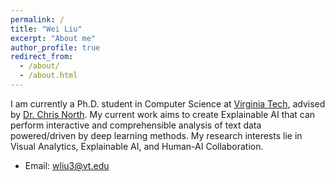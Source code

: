 ```yaml
---
permalink: /
title: "Wei Liu"
excerpt: "About me"
author_profile: true
redirect_from: 
  - /about/
  - /about.html
---
```

I am currently a Ph.D. student in Computer Science at [Virginia Tech](https://www.vt.edu/), advised by [Dr. Chris North](https://people.cs.vt.edu/north/). My current work aims to create Explainable AI that can perform interactive and comprehensible analysis of text data powered/driven by deep learning methods. My research interests lie in Visual Analytics, Explainable AI, and Human-AI Collaboration.

* Email: wliu3@vt.edu



